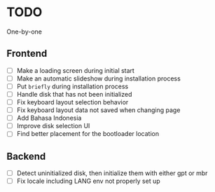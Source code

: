# TODO
One-by-one
## Frontend
- [ ] Make a loading screen during initial start
- [ ] Make an automatic slideshow during installation process
- [ ] Put `briefly` during installation process
- [ ] Handle disk that has not been initialized
- [ ] Fix keyboard layout selection behavior
- [ ] Fix keyboard layout data not saved when changing page
- [ ] Add Bahasa Indonesia
- [ ] Improve disk selection UI
- [ ] Find better placement for the bootloader location

## Backend
- [ ] Detect uninitialized disk, then initialize them with either gpt or mbr
- [ ] Fix locale including LANG env not properly set up
